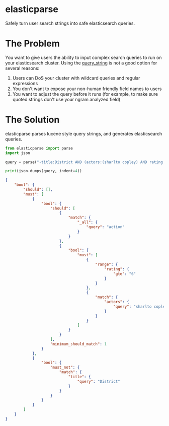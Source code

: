 # elasticparse

Safely turn user search strings into safe elasticsearch queries.

# The Problem

You want to give users the ability to input complex search queries to run on your elasticsearch cluster. Using the <a href="https://www.elastic.co/guide/en/elasticsearch/reference/current/query-dsl-query-string-query.html">query_string</a> is not a good option for several reasons:

1. Users can DoS your cluster with wildcard queries and regular expressions
2. You don't want to expose your non-human friendly field names to users 
3. You want to adjust the query before it runs (for example, to make sure quoted strings don't use your ngram analyzed field)

# The Solution

elasticparse parses lucene style query strings, and generates elasticsearch queries.

```python
from elasticparse import parse
import json

query = parse("-title:District AND (actors:(sharlto copley) AND rating:>=6 action)")

print(json.dumps(query, indent=4))
```

```json
{
    "bool": {
        "should": [],
        "must": [
            {
                "bool": {
                    "should": [
                        {
                            "match": {
                                "_all": {
                                    "query": "action"
                                }
                            }
                        },
                        {
                            "bool": {
                                "must": [
                                    {
                                        "range": {
                                            "rating": {
                                                "gte": "6"
                                            }
                                        }
                                    },
                                    {
                                        "match": {
                                            "actors": {
                                                "query": "sharlto copley"
                                            }
                                        }
                                    }
                                ]
                            }
                        }
                    ],
                    "minimum_should_match": 1
                }
            },
            {
                "bool": {
                    "must_not": {
                        "match": {
                            "title": {
                                "query": "District"
                            }
                        }
                    }
                }
            }
        ]
    }
}

```
